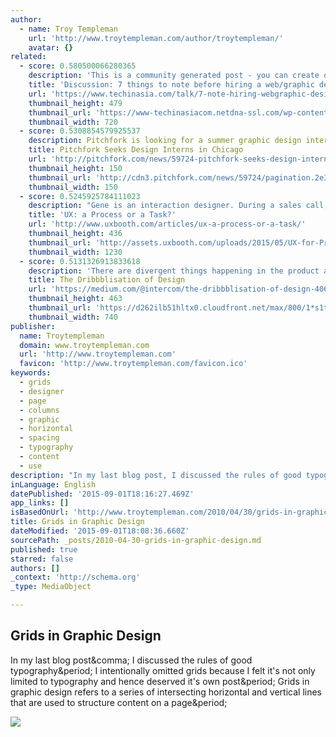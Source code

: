 ```yaml
---
author:
  - name: Troy Templeman
    url: 'http://www.troytempleman.com/author/troytempleman/'
    avatar: {}
related:
  - score: 0.580500066280365
    description: 'This is a community generated post - you can create one too ! Aside from forming my company and Muffin.my, I have some experience in hiring both web and graphic designers. Here I am going to share about what you should know before hiring a designer.'
    title: 'Discussion: 7 things to note before hiring a web/graphic designer'
    url: 'https://www.techinasia.com/talk/7-note-hiring-webgraphic-designer/'
    thumbnail_height: 479
    thumbnail_url: 'https://www-techinasiacom.netdna-ssl.com/wp-content/uploads/2015/05/design-720x479.jpg'
    thumbnail_width: 720
  - score: 0.5308854579925537
    description: Pitchfork is looking for a summer graphic design intern to work in our Chicago office. The candidate will assist the design team in digital and print design tasks. This is a paid internship. All candidates should be recent grads or students in an undergraduate graphic design program and be available 15-30 hours per week.
    title: Pitchfork Seeks Design Interns in Chicago
    url: 'http://pitchfork.com/news/59724-pitchfork-seeks-design-interns-in-chicago/'
    thumbnail_height: 150
    thumbnail_url: 'http://cdn3.pitchfork.com/news/59724/pagination.2e3f34db.jpg'
    thumbnail_width: 150
  - score: 0.5245925784111023
    description: "Gene is an interaction designer. During a sales call, he's asked if he \"does UX.\" He assures the client that he does, and the client asks why he isn't a \"UX designer?\" Gene explains that either term fits his work."
    title: 'UX: a Process or a Task?'
    url: 'http://www.uxbooth.com/articles/ux-a-process-or-a-task/'
    thumbnail_height: 436
    thumbnail_url: 'http://assets.uxbooth.com/uploads/2015/05/UX-for-Product-Design.png'
    thumbnail_width: 1230
  - score: 0.5131326913833618
    description: 'There are divergent things happening in the product and interaction design community. On one hand, we have some amazing pieces of writing from the likes of Ryan Singer and Julie Zhuo, moving our craft forward. On the other hand, we have a growing number of people posting and discussing their work on Dribbble, the aggregated results of which are moving our craft backwards.'
    title: The Dribbblisation of Design
    url: 'https://medium.com/@intercom/the-dribbblisation-of-design-406422ccb026'
    thumbnail_height: 463
    thumbnail_url: 'https://d262ilb51hltx0.cloudfront.net/max/800/1*s1t1fQQrogEQfwRHpvKDYw.png'
    thumbnail_width: 740
publisher:
  name: Troytempleman
  domain: www.troytempleman.com
  url: 'http://www.troytempleman.com'
  favicon: 'http://www.troytempleman.com/favicon.ico'
keywords:
  - grids
  - designer
  - page
  - columns
  - graphic
  - horizontal
  - spacing
  - typography
  - content
  - use
description: "In my last blog post, I discussed the rules of good typography. I intentionally omitted grids because I felt it's not only limited to typography and hence deserved it's own post. Grids in graphic design refers to a series of intersecting horizontal and vertical lines that are used to structure content on a page."
inLanguage: English
datePublished: '2015-09-01T18:16:27.469Z'
app_links: []
isBasedOnUrl: 'http://www.troytempleman.com/2010/04/30/grids-in-graphic-design/'
title: Grids in Graphic Design
dateModified: '2015-09-01T18:08:36.660Z'
sourcePath: _posts/2010-04-30-grids-in-graphic-design.md
published: true
starred: false
authors: []
_context: 'http://schema.org'
_type: MediaObject

---
```

<article style=""><h1>Grids in Graphic Design</h1><p>In my last blog post&amp;comma; I discussed the rules of good typography&amp;period; I intentionally omitted grids because I felt it's not only limited to typography and hence deserved it's own post&amp;period; Grids in graphic design refers to a series of intersecting horizontal and vertical lines that are used to structure content on a page&amp;period;</p><img src="http://troytempleman.com/wp-content/uploads/2010/04/types-of-grids.jpg" /></article>
